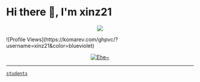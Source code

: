 # Hi there 👋, I'm xinz21

  <p align='center'>
<img src='https://github-widgetbox.vercel.app/api/profile?username=xinz21&data=stars' />
</p>
![Profile Views](https://komarev.com/ghpvc/?username=xinz21&color=blueviolet)

<p align="center">
  <a href="https://github.com/Xinz21"><img src="http://readme-typing-svg.herokuapp.com?color=7FFF00&center=true&vCenter=true&multiline=false&lines=Welcome+To+My+Github+Profile;XinZ" alt="Ehe~">
</p>

---
```
students
```
